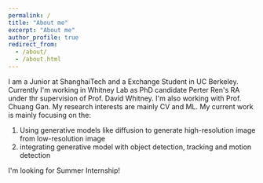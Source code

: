 ```yaml
---
permalink: /
title: "About me"
excerpt: "About me"
author_profile: true
redirect_from: 
  - /about/
  - /about.html
---
```


I am a Junior at ShanghaiTech and a Exchange Student in UC Berkeley. Currently I'm working in Whitney Lab as PhD candidate Perter Ren's RA under thr supervision of Prof. David Whitney. I'm also working with Prof. Chuang Gan. My research interests are mainly CV and ML.  My current work is mainly focusing on the:
   1. Using generative models like diffusion to generate high-resolution image from low-resolution image
   2. integrating generative model with object detection, tracking and motion detection


I'm looking for Summer Internship!
 